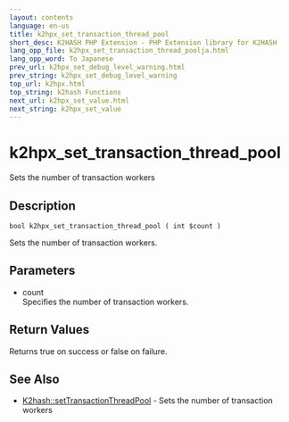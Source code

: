 ```yaml
---
layout: contents
language: en-us
title: k2hpx_set_transaction_thread_pool
short_desc: K2HASH PHP Extension - PHP Extension library for K2HASH
lang_opp_file: k2hpx_set_transaction_thread_poolja.html
lang_opp_word: To Japanese
prev_url: k2hpx_set_debug_level_warning.html
prev_string: k2hpx_set_debug_level_warning
top_url: k2hpx.html
top_string: k2hash Functions
next_url: k2hpx_set_value.html
next_string: k2hpx_set_value
---
```


# k2hpx_set_transaction_thread_pool
Sets the number of transaction workers

## Description

```
bool k2hpx_set_transaction_thread_pool ( int $count )
```

Sets the number of transaction workers. 

## Parameters
- count  
Specifies the number of transaction workers.

## Return Values
Returns true on success or false on failure. 

## See Also
- [K2hash::setTransactionThreadPool](k2h_settransactionthreadpool.html) - Sets the number of transaction workers
